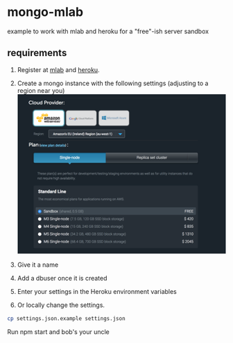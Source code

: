 # mongo-mlab
example to work with mlab and heroku for a "free"-ish server sandbox

## requirements
1. Register at [mlab](mlab.com/signup) and [heroku](heroku).
2. Create a mongo instance with the following settings (adjusting to a region near you)
![mlab settings](mlab_settings.png)

3. Give it a name
4. Add a dbuser once it is created
5. Enter your settings in the Heroku environment variables
6. Or locally change the settings.

```bash
cp settings.json.example settings.json
```

Run npm start and bob's your uncle
